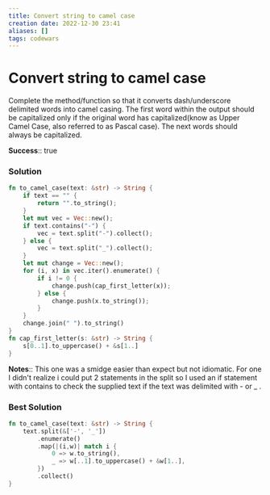 ```yaml
---
title: Convert string to camel case
creation date: 2022-12-30 23:41
aliases: []
tags: codewars 
---
```

# Convert string to camel case

Complete the method/function so that it converts dash/underscore delimited words into camel casing. The first word within the output should be capitalized only if the original word has capitalized(know as Upper Camel Case, also referred to as Pascal case). The next words should always be capitalized.

**Success**:: true

### Solution
```Rust
fn to_camel_case(text: &str) -> String {
    if text == "" {
        return "".to_string();
    }
    let mut vec = Vec::new();
    if text.contains("-") {
        vec = text.split("-").collect();
    } else {
        vec = text.split("_").collect();
    }
    let mut change = Vec::new();
    for (i, x) in vec.iter().enumerate() {
        if i != 0 {
            change.push(cap_first_letter(x));
        } else {
            change.push(x.to_string());
        }
    }
    change.join(" ").to_string()
}
fn cap_first_letter(s: &str) -> String {
    s[0..1].to_uppercase() + &s[1..]
}
```

**Notes**:: This one was a smidge easier than expect but not idiomatic. For one I didn't realize i could put 2 statements in the split so I used an if statement with contains to check the supplied text if the text was delimited with - or _ . 

### Best Solution
```Rust
fn to_camel_case(text: &str) -> String {
	text.split(&['-', '_'])
		.enumerate()
		.map(|(i,w)| match i {
			0 => w.to_string(),
			_ => w[..1].to_uppercase() + &w[1..],
		})
		.collect()
}
```